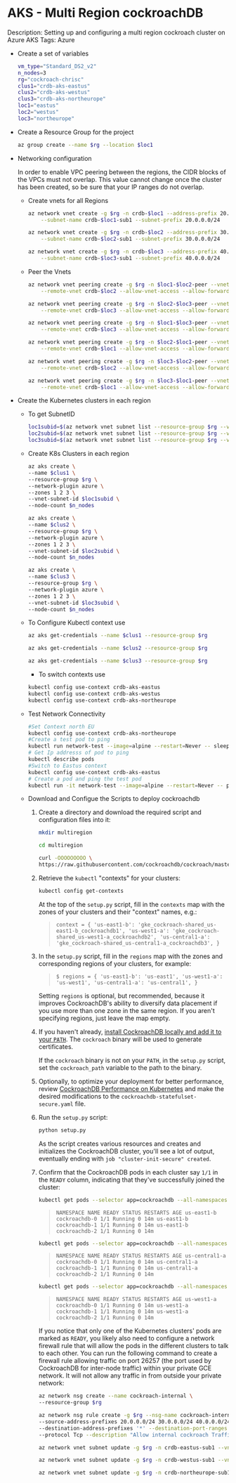 # AKS - Multi Region cockroachDB

Description: Setting up and configuring a multi region cockroach cluster on Azure AKS
Tags: Azure

- Create a set of variables

    ```bash
    vm_type="Standard_DS2_v2"
    n_nodes=3
    rg="cockroach-chrisc"
    clus1="crdb-aks-eastus"
    clus2="crdb-aks-westus"
    clus3="crdb-aks-northeurope"
    loc1="eastus"
    loc2="westus"
    loc3="northeurope"
    ```

- Create a Resource Group for the project

    ```bash
    az group create --name $rg --location $loc1
    ```

- Networking configuration

    In order to enable VPC peering between the regions, the CIDR blocks of the VPCs must not overlap. This value cannot change once the cluster has been created, so be sure that your IP ranges do not overlap.

    - Create vnets for all Regions

        ```bash
        az network vnet create -g $rg -n crdb-$loc1 --address-prefix 20.0.0.0/16 \
            --subnet-name crdb-$loc1-sub1 --subnet-prefix 20.0.0.0/24
        ```

        ```bash
        az network vnet create -g $rg -n crdb-$loc2 --address-prefix 30.0.0.0/16 \
            --subnet-name crdb-$loc2-sub1 --subnet-prefix 30.0.0.0/24
        ```

        ```bash
        az network vnet create -g $rg -n crdb-$loc3 --address-prefix 40.0.0.0/24 \
            --subnet-name crdb-$loc3-sub1 --subnet-prefix 40.0.0.0/24
        ```

    - Peer the Vnets

        ```bash
        az network vnet peering create -g $rg -n $loc1-$loc2-peer --vnet-name crdb-$loc1 \
            --remote-vnet crdb-$loc2 --allow-vnet-access --allow-forwarded-traffic --allow-gateway-transit
        ```

        ```bash
        az network vnet peering create -g $rg -n $loc2-$loc3-peer --vnet-name crdb-$loc2 \
            --remote-vnet crdb-$loc3 --allow-vnet-access --allow-forwarded-traffic --allow-gateway-transit
        ```

        ```bash
        az network vnet peering create -g $rg -n $loc1-$loc3-peer --vnet-name crdb-$loc1 \
            --remote-vnet crdb-$loc3 --allow-vnet-access --allow-forwarded-traffic --allow-gateway-transit
        ```

        ```bash
        az network vnet peering create -g $rg -n $loc2-$loc1-peer --vnet-name crdb-$loc2 \
            --remote-vnet crdb-$loc1 --allow-vnet-access --allow-forwarded-traffic --allow-gateway-transit
        ```

        ```bash
        az network vnet peering create -g $rg -n $loc3-$loc2-peer --vnet-name crdb-$loc3 \
            --remote-vnet crdb-$loc2 --allow-vnet-access --allow-forwarded-traffic --allow-gateway-transit
        ```

        ```bash
        az network vnet peering create -g $rg -n $loc3-$loc1-peer --vnet-name crdb-$loc3 \
            --remote-vnet crdb-$loc1 --allow-vnet-access --allow-forwarded-traffic --allow-gateway-transit
        ```

- Create the Kubernetes clusters in each region
    - To get SubnetID

        ```bash
        loc1subid=$(az network vnet subnet list --resource-group $rg --vnet-name crdb-$loc1 | jq -r '.[].id')
        loc2subid=$(az network vnet subnet list --resource-group $rg --vnet-name crdb-$loc2 | jq -r '.[].id')
        loc3subid=$(az network vnet subnet list --resource-group $rg --vnet-name crdb-$loc3 | jq -r '.[].id')
        ```

    - Create K8s Clusters in each region

        ```bash
        az aks create \
        --name $clus1 \
        --resource-group $rg \
        --network-plugin azure \
        --zones 1 2 3 \
        --vnet-subnet-id $loc1subid \
        --node-count $n_nodes
        ```

        ```bash
        az aks create \
        --name $clus2 \
        --resource-group $rg \
        --network-plugin azure \
        --zones 1 2 3 \
        --vnet-subnet-id $loc2subid \
        --node-count $n_nodes

        ```

        ```bash
        az aks create \
        --name $clus3 \
        --resource-group $rg \
        --network-plugin azure \
        --zones 1 2 3 \
        --vnet-subnet-id $loc3subid \
        --node-count $n_nodes

        ```

    - To Configure Kubectl context use

        ```bash
        az aks get-credentials --name $clus1 --resource-group $rg
        ```

        ```bash
        az aks get-credentials --name $clus2 --resource-group $rg
        ```

        ```bash
        az aks get-credentials --name $clus3 --resource-group $rg
        ```

        - To switch contexts use

        ```bash
        kubectl config use-context crdb-aks-eastus
        kubectl config use-context crdb-aks-westus
        kubectl config use-context crdb-aks-northeurope
        ```

    - Test Network Connectivity

        ```bash
        #Set Context north EU
        kubectl config use-context crdb-aks-northeurope
        #Create a test pod to ping
        kubectl run network-test --image=alpine --restart=Never -- sleep 999999
        # Get Ip addresss of pod to ping
        kubectl describe pods
        #Switch to Eastus context
        kubectl config use-context crdb-aks-eastus
        # Create a pod and ping the test pod
        kubectl run -it network-test --image=alpine --restart=Never -- ping 40.0.0.4
        ```

    - Download and Configue the Scripts to deploy cockroachdb
        1. Create a directory and download the required script and configuration files into it:   

            ```bash
            mkdir multiregion
            ```

            ```bash
            cd multiregion
            ```

            ```bash
            curl -OOOOOOOOO \
            https://raw.githubusercontent.com/cockroachdb/cockroach/master/cloud/kubernetes/multiregion/{README.md,client-secure.yaml,cluster-init-secure.yaml,cockroachdb-statefulset-secure.yaml,dns-lb.yaml,example-app-secure.yaml,external-name-svc.yaml,setup.py,teardown.py}
            ```

        2. Retrieve the `kubectl` "contexts" for your clusters: 

            ```bash
            kubectl config get-contexts
            ```

            At the top of the `setup.py` script, fill in the `contexts` map with the zones of your clusters and their "context" names, e.g.:

            > `context = { 'us-east1-b': 'gke_cockroach-shared_us-east1-b_cockroachdb1', 'us-west1-a': 'gke_cockroach-shared_us-west1-a_cockroachdb2', 'us-central1-a': 'gke_cockroach-shared_us-central1-a_cockroachdb3',
            }`

        3. In the `setup.py` script, fill in the `regions` map with the zones and corresponding regions of your clusters, for example:

            > `$ regions = { 'us-east1-b': 'us-east1', 'us-west1-a': 'us-west1', 'us-central1-a': 'us-central1',
            }`

            Setting `regions` is optional, but recommended, because it improves CockroachDB's ability to diversify data placement if you use more than one zone in the same region. If you aren't specifying regions, just leave the map empty.

        4. If you haven't already, [install CockroachDB locally and add it to your `PATH`](https://www.cockroachlabs.com/docs/v20.1/install-cockroachdb). The `cockroach` binary will be used to generate certificates.

            If the `cockroach` binary is not on your `PATH`, in the `setup.py` script, set the `cockroach_path` variable to the path to the binary.

        5. Optionally, to optimize your deployment for better performance, review [CockroachDB Performance on Kubernetes](https://www.cockroachlabs.com/docs/v20.1/kubernetes-performance) and make the desired modifications to the `cockroachdb-statefulset-secure.yaml` file.
        6. Run the `setup.py` script: 

            ```bash
            python setup.py
            ```

            As the script creates various resources and creates and initializes the CockroachDB cluster, you'll see a lot of output, eventually ending with `job "cluster-init-secure" created`.

        7. Confirm that the CockroachDB pods in each cluster say `1/1` in the `READY` column, indicating that they've successfully joined the cluster:    

            ```bash
            kubectl get pods --selector app=cockroachdb --all-namespaces --context <cluster-context-1>
            ```

            > `NAMESPACE NAME READY STATUS RESTARTS AGE
            us-east1-b cockroachdb-0 1/1 Running 0 14m
            us-east1-b cockroachdb-1 1/1 Running 0 14m
            us-east1-b cockroachdb-2 1/1 Running 0 14m`

            ```bash
            kubectl get pods --selector app=cockroachdb --all-namespaces --context <cluster-context-2>
            ```

            > `NAMESPACE NAME READY STATUS RESTARTS AGE
            us-central1-a cockroachdb-0 1/1 Running 0 14m
            us-central1-a cockroachdb-1 1/1 Running 0 14m
            us-central1-a cockroachdb-2 1/1 Running 0 14m`

            ```bash
            kubectl get pods --selector app=cockroachdb --all-namespaces --context <cluster-context-3>
            ```

            > `NAMESPACE NAME READY STATUS RESTARTS AGE
            us-west1-a cockroachdb-0 1/1 Running 0 14m
            us-west1-a cockroachdb-1 1/1 Running 0 14m
            us-west1-a cockroachdb-2 1/1 Running 0 14m`

            If you notice that only one of the Kubernetes clusters' pods are marked as `READY`, you likely also need to configure a network firewall rule that will allow the pods in the different clusters to talk to each other. You can run the following command to create a firewall rule allowing traffic on port 26257 (the port used by CockroachDB for inter-node traffic) within your private GCE network. It will not allow any traffic in from outside your private network:

            ```bash
            az network nsg create --name cockroach-internal \
            --resource-group $rg
            ```

            ```bash
            az network nsg rule create -g $rg --nsg-name cockroach-internal -n SQLports --priority 100 \
            --source-address-prefixes 20.0.0.0/24 30.0.0.0/24 40.0.0.0/24 --source-port-ranges 26257 \
            --destination-address-prefixes '*' --destination-port-ranges 26257 --access Allow \
            --protocol Tcp --description "Allow internal cockroach Traffic"
            ```

            ```bash
            az network vnet subnet update -g $rg -n crdb-eastus-sub1 --vnet-name crdb-eastus --network-security-group cockroach-internal

            az network vnet subnet update -g $rg -n crdb-westus-sub1 --vnet-name crdb-westus --network-security-group cockroach-internal

            az network vnet subnet update -g $rg -n crdb-northeurope-sub1 --vnet-name crdb-northeurope --network-security-group cockroach-internal
            ```
